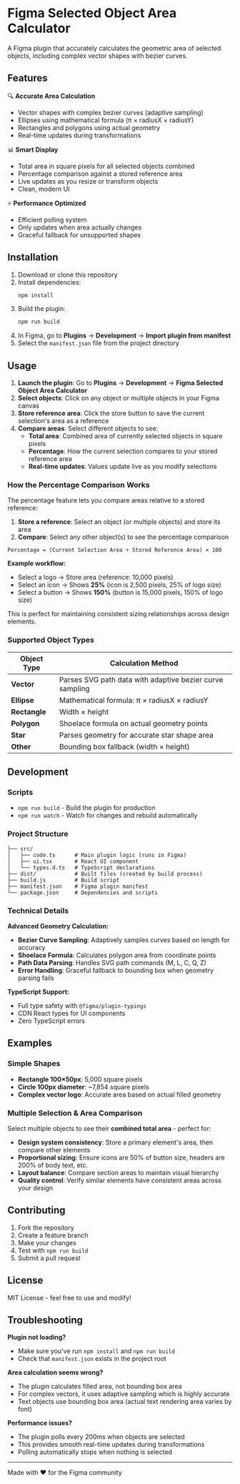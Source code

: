 # Figma Selected Object Area Calculator

A Figma plugin that accurately calculates the geometric area of selected objects, including complex vector shapes with bezier curves.

## Features

🔍 **Accurate Area Calculation**

- Vector shapes with complex bezier curves (adaptive sampling)
- Ellipses using mathematical formula (π × radiusX × radiusY)
- Rectangles and polygons using actual geometry
- Real-time updates during transformations

📊 **Smart Display**

- Total area in square pixels for all selected objects combined
- Percentage comparison against a stored reference area
- Live updates as you resize or transform objects
- Clean, modern UI

⚡ **Performance Optimized**

- Efficient polling system
- Only updates when area actually changes
- Graceful fallback for unsupported shapes

## Installation

1. Download or clone this repository
2. Install dependencies:
   ```bash
   npm install
   ```
3. Build the plugin:
   ```bash
   npm run build
   ```
4. In Figma, go to **Plugins** → **Development** → **Import plugin from manifest**
5. Select the `manifest.json` file from the project directory

## Usage

1. **Launch the plugin**: Go to **Plugins** → **Development** → **Figma Selected Object Area Calculator**
2. **Select objects**: Click on any object or multiple objects in your Figma canvas
3. **Store reference area**: Click the store button to save the current selection's area as a reference
4. **Compare areas**: Select different objects to see:
   - **Total area**: Combined area of currently selected objects in square pixels
   - **Percentage**: How the current selection compares to your stored reference area
   - **Real-time updates**: Values update live as you modify selections

### How the Percentage Comparison Works

The percentage feature lets you compare areas relative to a stored reference:

1. **Store a reference**: Select an object (or multiple objects) and store its area
2. **Compare**: Select any other object(s) to see the percentage comparison

```
Percentage = (Current Selection Area ÷ Stored Reference Area) × 100
```

**Example workflow:**

- Select a logo → Store area (reference: 10,000 pixels)
- Select an icon → Shows **25%** (icon is 2,500 pixels, 25% of logo size)
- Select a button → Shows **150%** (button is 15,000 pixels, 150% of logo size)

This is perfect for maintaining consistent sizing relationships across design elements.

### Supported Object Types

| Object Type   | Calculation Method                                       |
| ------------- | -------------------------------------------------------- |
| **Vector**    | Parses SVG path data with adaptive bezier curve sampling |
| **Ellipse**   | Mathematical formula: π × radiusX × radiusY              |
| **Rectangle** | Width × height                                           |
| **Polygon**   | Shoelace formula on actual geometry points               |
| **Star**      | Parses geometry for accurate star shape area             |
| **Other**     | Bounding box fallback (width × height)                   |

## Development

### Scripts

- `npm run build` - Build the plugin for production
- `npm run watch` - Watch for changes and rebuild automatically

### Project Structure

```
├── src/
│   ├── code.ts      # Main plugin logic (runs in Figma)
│   ├── ui.tsx       # React UI component
│   └── types.d.ts   # TypeScript declarations
├── dist/            # Built files (created by build process)
├── build.js         # Build script
├── manifest.json    # Figma plugin manifest
└── package.json     # Dependencies and scripts
```

### Technical Details

**Advanced Geometry Calculation:**

- **Bezier Curve Sampling**: Adaptively samples curves based on length for accuracy
- **Shoelace Formula**: Calculates polygon area from coordinate points
- **Path Data Parsing**: Handles SVG path commands (M, L, C, Q, Z)
- **Error Handling**: Graceful fallback to bounding box when geometry parsing fails

**TypeScript Support:**

- Full type safety with `@figma/plugin-typings`
- CDN React types for UI components
- Zero TypeScript errors

## Examples

### Simple Shapes

- **Rectangle 100×50px**: 5,000 square pixels
- **Circle 100px diameter**: ~7,854 square pixels
- **Complex vector logo**: Accurate area based on actual filled geometry

### Multiple Selection & Area Comparison

Select multiple objects to see their **combined total area** - perfect for:

- **Design system consistency**: Store a primary element's area, then compare other elements
- **Proportional sizing**: Ensure icons are 50% of button size, headers are 200% of body text, etc.
- **Layout balance**: Compare section areas to maintain visual hierarchy
- **Quality control**: Verify similar elements have consistent areas across your design

## Contributing

1. Fork the repository
2. Create a feature branch
3. Make your changes
4. Test with `npm run build`
5. Submit a pull request

## License

MIT License - feel free to use and modify!

## Troubleshooting

**Plugin not loading?**

- Make sure you've run `npm install` and `npm run build`
- Check that `manifest.json` exists in the project root

**Area calculation seems wrong?**

- The plugin calculates filled area, not bounding box area
- For complex vectors, it uses adaptive sampling which is highly accurate
- Text objects use bounding box area (actual text rendering area varies by font)

**Performance issues?**

- The plugin polls every 200ms when objects are selected
- This provides smooth real-time updates during transformations
- Polling automatically stops when nothing is selected

---

Made with ❤️ for the Figma community
